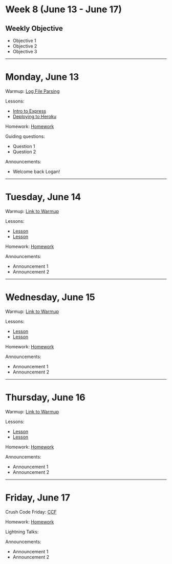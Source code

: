 # Week 8 (June 13 - June 17)
## Weekly Objective

- Objective 1
- Objective 2
- Objective 3

---

# Monday, June 13

Warmup: [Log File Parsing](https://github.com/gSchool/js-node-log-file-parsing)

Lessons:
- [Intro to Express](/cohorts/68/articles/3049)
- [Deploying to Heroku](/cohorts/68/articles/3065)

Homework: [Homework](https://math.berkeley.edu/~gmelvin/polya.pdf)

Guiding questions:
- Question 1
- Question 2

Announcements:
- Welcome back Logan!

---

# Tuesday, June 14

Warmup: [Link to Warmup](http://github.com/gSchool)

Lessons:
- [Lesson](/cohorts/68/student_dashboard)
- [Lesson](/cohorts/68/student_dashboard)

Homework: [Homework](/cohorts/68/student_dashboard)

Announcements:
- Announcement 1
- Announcement 2

---

# Wednesday, June 15

Warmup: [Link to Warmup](http://github.com/gSchool)

Lessons:
- [Lesson](/cohorts/68/student_dashboard)
- [Lesson](/cohorts/68/student_dashboard)

Homework: [Homework](/cohorts/68/student_dashboard)

Announcements:
- Announcement 1
- Announcement 2

---

# Thursday, June 16

Warmup: [Link to Warmup](http://github.com/gSchool)

Lessons:
- [Lesson](/cohorts/68/student_dashboard)
- [Lesson](/cohorts/68/student_dashboard)

Homework: [Homework](/cohorts/68/student_dashboard)

Announcements:
- Announcement 1
- Announcement 2

---

# Friday, June 17

Crush Code Friday: [CCF](/cohorts/68/student_dashboard)

Homework: [Homework](/cohorts/68/student_dashboard)

Lightning Talks:

Announcements:
- Announcement 1
- Announcement 2
